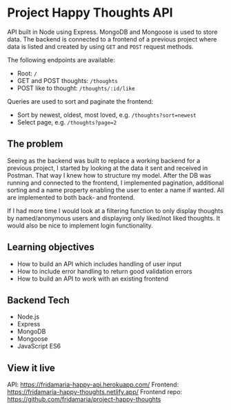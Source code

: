 # Project Happy Thoughts API

API built in Node using Express. MongoDB and Mongoose is used to store data. The backend is connected to a frontend of a previous project where data is listed and created by using `GET` and `POST` request methods.

The following endpoints are available:
- Root: `/`
- GET and POST thoughts: `/thoughts`
- POST like to thought: `/thoughts/:id/like`

Queries are used to sort and paginate the frontend:
- Sort by newest, oldest, most loved, e.g. `/thoughts?sort=newest`
- Select page, e.g. `/thoughts?page=2`

## The problem

Seeing as the backend was built to replace a working backend for a previous project, I started by looking at the data it sent and received in Postman. That way I knew how to structure my model. After the DB was running and connected to the frontend, I implemented pagination, additional sorting and a name property enabling the user to enter a name if wanted. All are implemented to both back- and frontend.

If I had more time I would look at a filtering function to only display thoughts by named/anonymous users and displaying only liked/not liked thoughts. It would also be nice to implement login functionality.

## Learning objectives

- How to build an API which includes handling of user input
- How to include error handling to return good validation errors
- How to build an API to work with an existing frontend

## Backend Tech

- Node.js
- Express
- MongoDB
- Mongoose
- JavaScript ES6

## View it live

API: https://fridamaria-happy-api.herokuapp.com/
Frontend: https://fridamaria-happy-thoughts.netlify.app/
Frontend repo: https://github.com/fridamaria/project-happy-thoughts
